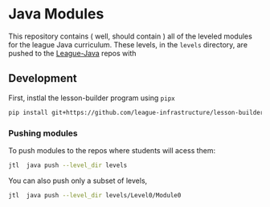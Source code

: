 # Java Modules

This repository contains ( well, should  contain ) all of the leveled modules
for the league Java curriculum. These levels, in the `levels` directory, 
are pushed to the [League-Java](https://github.com/League-Java) repos with 


## Development

First, instlal the lesson-builder program using `pipx`

```bash 
pip install git+https://github.com/league-infrastructure/lesson-builder.git
```

### Pushing modules

To push modules to the repos where students will acess them: 

```bash
jtl  java push --level_dir levels
```

You can also push only a subset of levels, 

```bash
jtl  java push --level_dir levels/Level0/Module0
```

